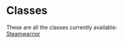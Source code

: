 # Classes

These are all the classes currently available:<br>
[Steamwarrior](/classes/steamWarrior/steamWarrior.md)